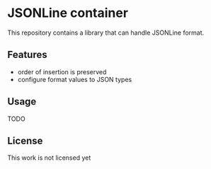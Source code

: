 # JSONLine container

This repository contains a library that can handle JSONLine format.

## Features

- order of insertion is preserved
- configure format values to JSON types

## Usage

TODO

## License

This work is not licensed yet
